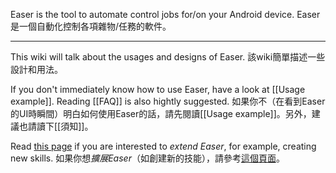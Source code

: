 Easer is the tool to automate control jobs for/on your Android device.
Easer是一個自動化控制各項雜物/任務的軟件。

***



This wiki will talk about the usages and designs of Easer.
該wiki簡單描述一些設計和用法。

If you don't immediately know how to use Easer, have a look at [[Usage example]]. Reading [[FAQ]] is also hightly suggested.
如果你不（在看到Easer的UI時瞬間）明白如何使用Easer的話，請先閱讀[[Usage example]]。另外，建議也請讀下[[須知]]。

Read [this page](https://github.com/renyuneyun/Easer/blob/master/README.en.md#extending-easer) if you are interested to *extend Easer*, for example, creating new skills.
如果你想*擴展Easer*（如創建新的技能），請參考[這個頁面](https://github.com/renyuneyun/Easer#%E6%93%B4%E5%B1%95easer)。